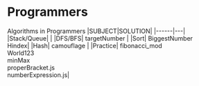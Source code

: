 # Programmers
Algorithms in Programmers
|SUBJECT|SOLUTION|
|------|---|
|Stack/Queue| |
|DFS/BFS| targetNumber |
|Sort| BiggestNumber <br> Hindex|
|Hash| camouflage |
|Practice| fibonacci_mod <br> World123 <br> minMax <br> properBracket.js <br> numberExpression.js|
